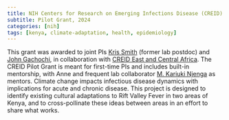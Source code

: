 ```yaml
---
title: NIH Centers for Research on Emerging Infections Disease (CREID)
subtitle: Pilot Grant, 2024
categories: [nih]
tags: [kenya, climate-adaptation, health, epidemiology]
---
```

This grant was awarded to joint PIs [Kris Smith](https://www.kristophermsmith.com/) (former lab postdoc) and [John Gachochi](https://scholar.google.com/citations?user=0gcVLdAAAAAJ), in collaboration with [CREID East and Central Africa](https://creid-network.org/research-centers/creid-eca). The CREID Pilot Grant is meant for first-time PIs and includes built-in mentorship, with Anne and frequent lab collaborator [M. Kariuki Njenga](https://vetmed.wsu.edu/profile/njenga-m-kariuki/) as mentors. Climate change impacts infectious disease dynamics with implications for acute and chronic disease. This project is designed to identify existing cultural adaptations to Rift Valley Fever in two areas of Kenya, and to cross-pollinate these ideas between areas in an effort to share what works.
